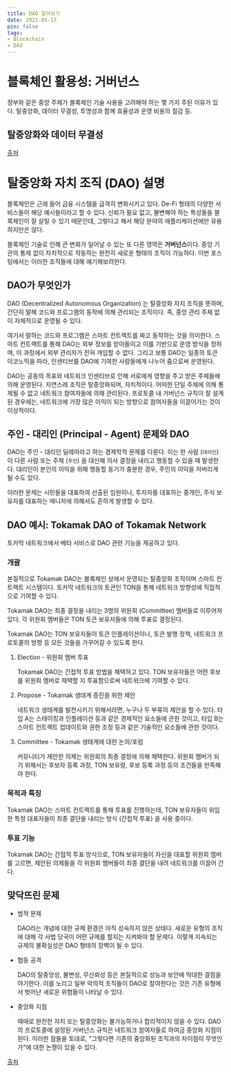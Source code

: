 ```yaml
---
title: DAO 알아보기
date: 2021-05-17
pin: false
tags:
- Blockchain
- DAO
---
```


# 블록체인 활용성: 거버넌스

정부와 같은 중앙 주체가 블록체인 기술 사용을 고려해야 하는 몇 가지 주된 이유가 있다. 탈중앙화, 데이터 무결성, 투명성과 함께 효율성과 운영 비용의 절감 등.

## 탈중앙화와 데이터 무결성

[출처](https://academy.binance.com/ko/articles/blockchain-use-cases-governance)

# 탈중앙화 자치 조직 (DAO) 설명

블록체인은 근래 들어 금융 시스템을 급격히 변화시키고 있다. De-Fi 형태의 다양한 서비스들이 해당 예시들이라고 할 수 있다. 신뢰가 필요 없고, 불변해야 하는 특성들을 블록체인이 잘 살릴 수 있기 때문인데, 그렇다고 해서 해당 분야의 애플리케이션에만 유용하지만은 않다.

블록체인 기술로 인해 큰 변화가 일어날 수 있는 또 다른 영역은 **거버넌스**이다. 중앙 기관의 통제 없이 자치적으로 작동하는 완전히 새로운 형태의 조직이 가능하다. 이번 포스팅에서는 이러한 조직들에 대해 얘기해보려한다.

## DAO가 무엇인가

DAO (Decentralized Autonomous Organization) 는 탈중앙화 자치 조직을 뜻하며, 간단히 말해 코드와 프로그램의 동작에 의해 관리되는 조직이다. 즉, 중앙 관리 주체 없이 자체적으로 운영될 수 있다.

여기서 말하는 코드와 프로그램은 스마트 컨트랙트를 짜고 동작하는 것을 의미한다. 스마트 컨트랙트를 통해 DAO는 외부 정보를 받아들이고 이를 기반으로 운영 방식을 정하며, 이 과정에서 외부 관리자가 전혀 개입할 수 없다. 그리고 보통 DAO는 일종의 토큰 이코노믹을 따라, 인센티브를 DAO에 기여한 사람들에게 나누어 줌으로써 운영된다.

DAO는 공동의 목표와 네트워크 인센티브로 인해 서로에게 영향을 주고 받은 주체들에 의해 운영된다. 자연스레 조직은 탈중앙화되며, 자치적이다. 어떠한 단일 주체에 의해 통제될 수 없고 네트워크 참여자들에 의해 관리된다. 프로토콜 내 거버넌스 규칙이 잘 설계된 경우에는, 네트워크에 가장 많은 이익이 되는 방향으로 참여자들을 이끌어가는 것이 이상적이다.

## 주인 - 대리인 (Principal - Agent) 문제와 DAO

DAO는 주인 - 대리인 딜레마라고 하는 경제학적 문제를 다룬다. 이는 한 사람 (`대리인`) 이 다른 사람 또는 주체 (`주인`) 을 대신해 의사 결정을 내리고 행동할 수 있을 때 발생한다. 대리인이 본인의 이익을 위해 행동할 동기가 충분한 경우, 주인의 이익을 저버리게 될 수도 있다.

이러한 문제는 시민들을 대표하여 선출된 임원이나, 투자자를 대표하는 중개인, 주식 보유자를 대표하는 매니저에 의해서도 흔하게 발생할 수 있다.

## DAO 예시: Tokamak DAO of Tokamak Network

토카막 네트워크에서 베타 서비스로 DAO 관련 기능을 제공하고 있다.

### 개괄

본질적으로 Tokamak DAO는 블록체인 상에서 운영되는 탈중앙화 조직이며 스마트 컨트랙트 시스템이다. 토카막 네트워크의 토큰인 TON을 통해 네트워크 방향성에 직접적으로 기여할 수 있다.

Tokamak DAO는 최종 결정을 내리는 3명의 위원회 (Committee) 멤버들로 이루어져 있다. 각 위원회 멤버들은 TON 토큰 보유자들에 의해 투표로 결정된다.

Tokamak DAO는 TON 보유자들이 토큰 인플레이션이나, 토큰 발행 정책, 네트워크 프로토콜의 방향 등 모든 것들을 가꾸어갈 수 있도록 한다.

1. Election - 위원회 멤버 투표

   Tokamak DAO는 간접적 투표 방법을 채택하고 있다. TON 보유자들은 어떤 후보를 위원회 멤버로 채택할 지 투표함으로써 네트워크에 기여할 수 있다.

2. Propose - Tokamak 생태계 증진을 위한 제안

   네트워크 생태계를 발전시키기 위해서라면, 누구나 두 부류의 제안을 할 수 있다. 타입 A는 스테이킹과 인플레이션 등과 같은 경제적인 요소들에 관한 것이고, 타입 B는 스마트 컨트랙트 업데이트와 권한 조정 등과 같은 기술적인 요소들에 관한 것이다.

3. Committee - Tokamak 생태계에 대한 논의/포럼

   커뮤니티가 제안한 의제는 위원회의 최종 결정에 의해 채택한다. 위원회 멤버가 되기 위해서는 후보자 등록 과정, TON 보유량, 후보 등록 과정 등의 조건들을 만족해야 한다.

### 목적과 특징

Tokamak DAO는 스마트 컨트랙트를 통해 투표를 진행하는데, TON 보유자들이 위임한 특정 대표자들이 최종 결단을 내리는 방식 (간접적 투표) 을 사용 중이다.

### 투표 기능

Tokamak DAO는 간접적 투표 방식으로, TON 보유자들이 자신을 대표할 위원회 멤버를 고르면, 제안된 의제들을 각 위원회 멤버들이 최종 결단을 내려 네트워크를 이끌어 간다.

## 맞닥뜨린 문제

- 법적 문제

  DAO라는 개념에 대한 규제 환경은 아직 성숙하지 않은 상태다. 새로운 유형의 조직에 대해 각 사법 당국이 어떤 규제를 할지는 지켜봐야 할 문제다. 이렇게 지속되는 규제의 불확실성은 DAO 형태의 장벽이 될 수 있다.

- 협동 공격

  DAO의 탈중앙성, 불변성, 무신뢰성 등은 본질적으로 성능과 보안에 막대한 결점을 야기한다. 이를 노리고 일부 악의적 조직들이 DAO로 참여한다는 것은 기존 유형에서 벗어난 새로운 위험들이 나타날 수 있다.

- 중앙화 지점

  때때로 완전한 자치 또는 탈중앙화는 불가능하거나 합리적이지 않을 수 있다. DAO의 프로토콜에 설정된 거버넌스 규칙은 네트워크 참여자들로 하여금 중앙화 지점이 된다. 이러한 점들을 토대로, "그렇다면 기존의 중앙화된 조직과의 차이점이 무엇인가"에 대한 논쟁이 있을 수 있다.

[출처](https://academy.binance.com/ko/articles/decentralized-autonomous-organizations-daos-explained)

